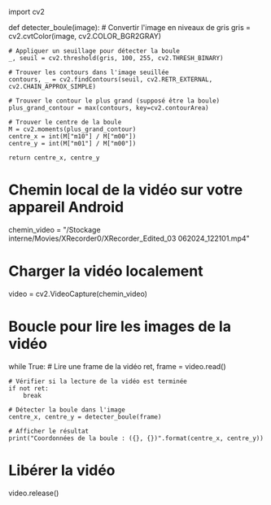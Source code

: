import cv2

def detecter_boule(image):
    # Convertir l'image en niveaux de gris
    gris = cv2.cvtColor(image, cv2.COLOR_BGR2GRAY)
    
    # Appliquer un seuillage pour détecter la boule
    _, seuil = cv2.threshold(gris, 100, 255, cv2.THRESH_BINARY)
    
    # Trouver les contours dans l'image seuillée
    contours, _ = cv2.findContours(seuil, cv2.RETR_EXTERNAL, cv2.CHAIN_APPROX_SIMPLE)
    
    # Trouver le contour le plus grand (supposé être la boule)
    plus_grand_contour = max(contours, key=cv2.contourArea)
    
    # Trouver le centre de la boule
    M = cv2.moments(plus_grand_contour)
    centre_x = int(M["m10"] / M["m00"])
    centre_y = int(M["m01"] / M["m00"])
    
    return centre_x, centre_y

# Chemin local de la vidéo sur votre appareil Android
chemin_video = "/Stockage interne/Movies/XRecorder0/XRecorder_Edited_03 062024_122101.mp4"

# Charger la vidéo localement
video = cv2.VideoCapture(chemin_video)

# Boucle pour lire les images de la vidéo
while True:
    # Lire une frame de la vidéo
    ret, frame = video.read()
    
    # Vérifier si la lecture de la vidéo est terminée
    if not ret:
        break
    
    # Détecter la boule dans l'image
    centre_x, centre_y = detecter_boule(frame)
    
    # Afficher le résultat
    print("Coordonnées de la boule : ({}, {})".format(centre_x, centre_y))

# Libérer la vidéo
video.release()
